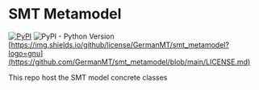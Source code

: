 # SMT Metamodel

[![PyPI](https://img.shields.io/pypi/v/flamapy-smt)](https://pypi.org/project/flamapy-smt/) ![PyPI - Python Version](https://img.shields.io/pypi/pyversions/flamapy-smt) [https://img.shields.io/github/license/GermanMT/smt_metamodel?logo=gnu](https://github.com/GermanMT/smt_metamodel/blob/main/LICENSE.md)

This repo host the SMT model concrete classes
